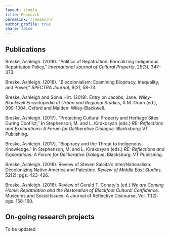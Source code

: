 ```yaml
---
layout: single
title: Research
permalink: /research/
author_profile: true
share: false
---
```


## Publications

Breske, Ashleigh. (2018). “Politics of Repatriation: Formalizing Indigenous Repatriation Policy,” _International Journal of Cultural Property_, 25(3), 347-373.

Breske, Ashleigh. (2018). "Biocolonialism: Examining Biopiracy, Inequality, and Power," _SPECTRA Journal_, 6(2), 58-73.

Breske, Ashleigh and Sonia Hirt. (2019). Entry on Jacobs, Jane. _Wiley-Blackwell Encyclopedia of Urban and Regional Studies_, A.M. Orum (ed.), 999-1004. Oxford and Malden: Wiley-Blackwell.

Breske, Ashleigh. (2017). "Protecting Cultural Property and Heritage Sites During Conflict," In Stephenson, M. and L. Kirakosyan (eds.) _RE: Reflections and Explorations: A Forum for Deliberative Dialogue_. Blacksburg: VT Publishing.

Breske, Ashleigh. (2017). "Biopiracy and the Threat to Indigenous Knowledge." In Stephenson, M. and L. Kirakosyan (eds.) _RE: Reflections and Explorations: A Forum for Deliberative Dialogue_. Blacksburg: VT Publishing.

Breske, Ashleigh. (2018). Review of Steven Salaita's Inter/Nationalism: Decolonizing Native America and Palestine. _Review of Middle East Studies_, 52(2): pgs. 423-426.

Breske, Ashleigh. (2016). Review of Gerald T. Conaty's (ed.) _We are Coming Home: Repatriation and the Restoration of Blackfoot Cultural Confidence_. Museums and Social Issues: A Journal of Reflective Discourse, Vol. 11(2): pgs. 158-160.


## On-going research projects

To be updated
